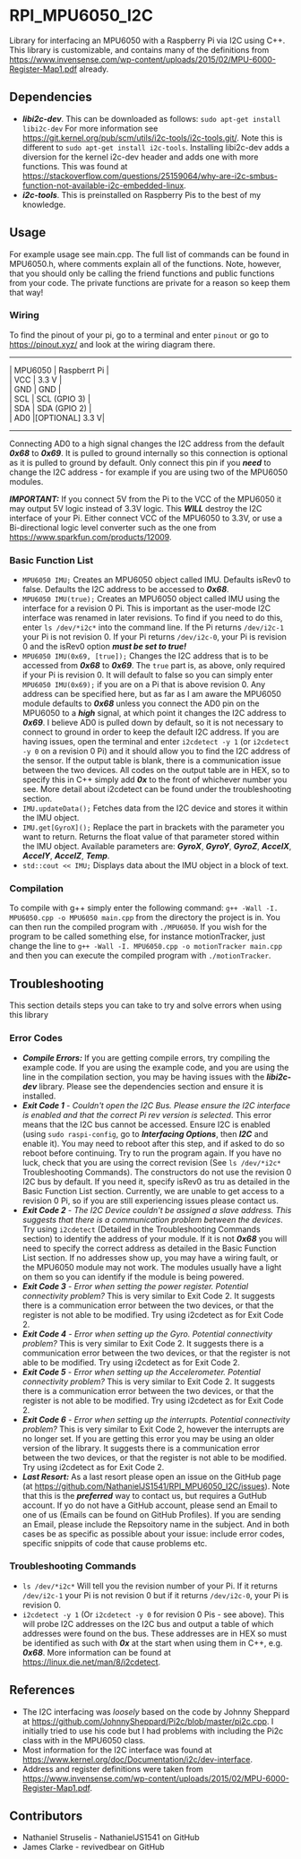 # RPI_MPU6050_I2C
Library for interfacing an MPU6050 with a Raspberry Pi via I2C using C++. This library is customizable, and contains many of the definitions
from https://www.invensense.com/wp-content/uploads/2015/02/MPU-6000-Register-Map1.pdf already.

## Dependencies
* ***libi2c-dev***. This can be downloaded as follows: ```sudo apt-get install libi2c-dev```
  For more information see https://git.kernel.org/pub/scm/utils/i2c-tools/i2c-tools.git/.
  Note this is different to ```sudo apt-get install i2c-tools```. Installing libi2c-dev adds a diversion for the kernel i2c-dev header and adds one with more
  functions. This was found at https://stackoverflow.com/questions/25159064/why-are-i2c-smbus-function-not-available-i2c-embedded-linux.
* ***i2c-tools***. This is preinstalled on Raspberry Pis to the best of my knowledge.

## Usage
For example usage see main.cpp. The full list of commands can be found in MPU6050.h, where comments explain all of the functions. Note, however, that you
should only be calling the friend functions and public functions from your code. The private functions are private for a reason so keep them that way!

### Wiring
To find the pinout of your pi, go to a terminal and enter ```pinout``` or go to https://pinout.xyz/ and look at the wiring diagram there.   
______________________________   
|  MPU6050  |  Raspberrt Pi  |   
|    VCC    |      3.3 V     |   
|    GND    |      GND       |   
|    SCL    |  SCL (GPIO 3)  |   
|    SDA    |  SDA (GPIO 2)  |   
|    AD0    |[OPTIONAL] 3.3 V|   
______________________________   

Connecting AD0 to a high signal changes the I2C address from the default ***0x68*** to ***0x69***. It is pulled to ground internally so this connection is
optional as it is pulled to ground by default. Only connect this pin if you ***need*** to change the I2C address - for example if you are using two of the
MPU6050 modules.

***IMPORTANT:*** If you connect 5V from the Pi to the VCC of the MPU6050 it may output 5V logic instead of 3.3V logic. This ***WILL*** destroy the I2C interface
of your Pi. Either connect VCC of the MPU6050 to 3.3V, or use a Bi-directional logic level converter such as the one from https://www.sparkfun.com/products/12009.

### Basic Function List
* ```MPU6050 IMU;``` Creates an MPU6050 object called IMU. Defaults isRev0 to false. Defaults the I2C address to be accessed to ***0x68***.
* ```MPU6050 IMU(true);``` Creates an MPU6050 object called IMU using the interface for a revision 0 Pi. This is important as the user-mode I2C interface was
  renamed in later revisions. To find if you need to do this, enter ```ls /dev/*i2c*``` into the command line. If the Pi returns ```/dev/i2c-1``` your Pi is not
  revision 0. If your Pi returns ```/dev/i2c-0```, your Pi is revision 0 and the isRev0 option ***must be set to true!***
* ```MPU6050 IMU(0x69, [true]);``` Changes the I2C address that is to be accessed from ***0x68*** to ***0x69***. The ```true``` part is, as above, only required
  if your Pi is revision 0. It will default to false so you can simply enter ```MPU6050 IMU(0x69);``` if you are on a Pi that is above revision 0. Any address can
  be specified here, but as far as I am aware the MPU6050 module defaults to ***0x68*** unless you connect the AD0 pin on the MPU6050 to a ***high*** signal, at
  which point it changes the I2C address to ***0x69***. I believe AD0 is pulled down by default, so it is not necessary to connect to ground in order to keep
  the default I2C address. If you are having issues, open the terminal and enter ```i2cdetect -y 1``` (or ```i2cdetect -y 0``` on a revision 0 Pi) and it should
  allow you to find the I2C address of the sensor. If the output table is blank, there is a communication issue between the two devices. All codes on the output
  table are in HEX, so to specify this in C++ simply add ***0x*** to the front of whichever number you see. More detail about i2cdetect can be found under
  the troubleshooting section.
* ```IMU.updateData();``` Fetches data from the I2C device and stores it within the IMU object.
* ```IMU.get[GyroX]();``` Replace the part in brackets with the parameter you want to return. Returns the float value of that parameter stored within the IMU
  object. Available parameters are: ***GyroX***, ***GyroY***, ***GyroZ***, ***AccelX***, ***AccelY***, ***AccelZ***, ***Temp***.
* ```std::cout << IMU;``` Displays data about the IMU object in a block of text.

### Compilation
To compile with g++ simply enter the following command: ```g++ -Wall -I. MPU6050.cpp -o MPU6050 main.cpp``` from the directory the project is in.
You can then run the compiled program with ```./MPU6050```. If you wish for the program to be called something else, for instance motionTracker, just change
the line to ```g++ -Wall -I. MPU6050.cpp -o motionTracker main.cpp``` and then you can execute the compiled program with ```./motionTracker```.

## Troubleshooting
This section details steps you can take to try and solve errors when using this library 

### Error Codes
* ***Compile Errors:*** If you are getting compile errors, try compiling the example code. If you are using the example code, and you are using the line in
  the compilation section, you may be having issues with the ***libi2c-dev*** library. Please see the dependencies section and ensure it is installed.
* ***Exit Code 1*** - _Couldn't open the I2C Bus. Please ensure the I2C interface is enabled and that the correct Pi rev version is selected_. This error
  means that the I2C bus cannot be accessed. Ensure I2C is enabled (using ```sudo raspi-config```, go to ***Interfacing Options***, then ***I2C*** and enable
  it). You may need to reboot after this step, and if asked to do so reboot before continuing. Try to run the program again. If you have no luck, check that
  you are using the correct revision (See ```ls /dev/*i2c*``` Troubleshooting Commands). The constructors do not use the revision 0 I2C bus by default. If you
  need it, specify isRev0 as tru as detailed in the Basic Function List section. Currently, we are unable to get access to a revision 0 Pi, so if you are still
  experiencing issues please contact us.
* ***Exit Code 2*** - _The I2C Device couldn't be assigned a slave address. This suggests that there is a communication problem between the devices_. Try using
  ```i2cdetect``` (Detailed in the Troubleshooting Commands section) to identify the address of your module. If it is not ***0x68*** you will need to specify
  the correct address as detailed in the Basic Function List section. If no addresses show up, you may have a wiring fault, or the MPU6050 module may not work. 
  The modules usually have a light on them so you can identify if the module is being powered.
* ***Exit Code 3*** - _Error when setting the power register. Potential connectivity problem?_ This is very similar to Exit Code 2. It suggests there is
  a communication error between the two devices, or that the register is not able to be modified. Try using i2cdetect as for Exit Code 2.
* ***Exit Code 4*** - _Error when setting up the Gyro. Potential connectivity problem?_ This is very similar to Exit Code 2. It suggests there is
  a communication error between the two devices, or that the register is not able to be modified. Try using i2cdetect as for Exit Code 2.
* ***Exit Code 5*** - _Error when setting up the Accelerometer. Potential connectivity problem?_ This is very similar to Exit Code 2. It suggests there is
  a communication error between the two devices, or that the register is not able to be modified. Try using i2cdetect as for Exit Code 2.
* ***Exit Code 6*** - _Error when setting up the interrupts. Potential connectivity problem?_ This is very similar to Exit Code 2, however the interrupts are no
  longer set. If you are getting this error you may be using an older version of the library. It suggests there is a communication error between the two devices,
  or that the register is not able to be modified. Try using i2cdetect as for Exit Code 2.
* ***Last Resort:*** As a last resort please open an issue on the GitHub page (at https://github.com/NathanielJS1541/RPI_MPU6050_I2C/issues). Note that this is
  the ***preferred*** way to contact us, but requires a GutHub account. If yo do not have a GitHub account, please send an Email to one of us (Emails can be found
  on GitHub Profiles). If you are sending an Email, please include the Repsoitory name in the subject. And in both cases be as specific as possible about your
  issue: include error codes, specific snippits of code that cause problems etc.
  
### Troubleshooting Commands
* ```ls /dev/*i2c*``` Will tell you the revision number of your Pi. If it returns ```/dev/i2c-1``` your Pi is not revision 0 but if it returns ```/dev/i2c-0```,
  your Pi is revision 0.
* ```i2cdetect -y 1``` (Or ```i2cdetect -y 0``` for revision 0 Pis - see above). This will probe I2C addresses on the I2C bus and output a table of which
  addresses were found on the bus. These addresses are in HEX so must be identified as such with ***0x*** at the start when using them in C++, e.g. ***0x68***. 
  More information can be found at https://linux.die.net/man/8/i2cdetect.

## References
* The I2C interfacing was *loosely* based on the code by Johnny Sheppard at https://github.com/JohnnySheppard/Pi2c/blob/master/pi2c.cpp. I initially tried to use
  his code but I had problems with including the Pi2c class with in the MPU6050 class.
* Most information for the I2C interface was found at https://www.kernel.org/doc/Documentation/i2c/dev-interface.
* Address and register definitions were taken from https://www.invensense.com/wp-content/uploads/2015/02/MPU-6000-Register-Map1.pdf.

## Contributors
* Nathaniel Struselis - NathanielJS1541 on GitHub
* James Clarke        - revivedbear on GitHub